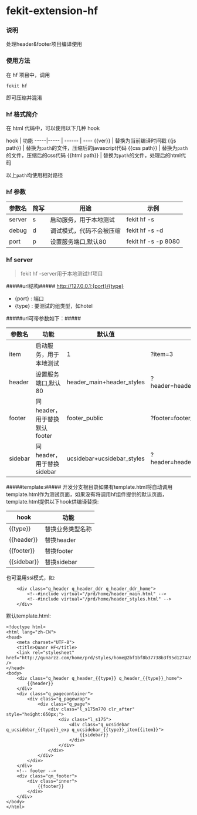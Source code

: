 fekit-extension-hf
=====================

### 说明 ###

处理header&footer项目编译使用

### 使用方法  ###

在 hf 项目中，调用 

    fekit hf 

即可压缩并混淆

### hf 格式简介 ###

在 html 代码中，可以使用以下几种 hook


hook  | 功能
-----|----- | ------ | ----
{{ver}} | 替换为当前编译时间戳
{{js path}} | 替换为`path`的文件，压缩后的javascript代码
{{css path}} | 替换为`path`的文件，压缩后的css代码
{{html path}} | 替换为`path`的文件，处理后的html代码

以上`path`均使用相对路径

### hf 参数 ###

参数名  | 简写 | 用途 | 示例
-----|----- | ------ | ----
server | s | 启动服务，用于本地测试| fekit hf -s
debug | d | 调试模式，代码不会被压缩| fekit hf -s -d
port | p | 设置服务端口,默认80 | fekit hf -s -p 8080

### hf server ###

> fekit hf -server用于本地测试hf项目

#####url结构#####
http://127.0.0.1:{port}/{type}

* {port} : 端口
* {type} : 要测试的组类型，如hotel


#####url可带参数如下：#####

参数名  | 功能 |  默认值 | 示例
-----|----- | ------ | ----
item | 启动服务，用于本地测试| 1 | ?item=3
header | 设置服务端口,默认80 | header_main+header_styles | ?header=header_main_mini+header_mini_styles
footer | 同header，用于替换默认footer| footer_public | ?footer=footer_ssl
sidebar | 同header，用于替换sidebar | ucsidebar+ucsidebar_styles | ?header=header_main_mini+header_mini_styles

#####template:#####
开发分支根目录如果有template.html将自动调用template.html作为测试页面，如果没有将调用hf组件提供的默认页面，template.html提供以下hook供编译替换:

hook  | 功能
-----|----- 
{{type}} | 替换业务类型名称
{{header}} | 替换header
{{footer}} | 替换footer
{{sidebar}} | 替换sidebar

也可混用ssi模式，如:

        <div class="q_header q_header_ddr q_header_ddr_home">
            <!--#include virtual="/prd/home/header_main.html" -->
            <!--#include virtual="/prd/home/header_styles.html" -->
        </div>
 
默认template.html:

    <!doctype html>
    <html lang="zh-CN">
    <head>
        <meta charset="UTF-8">
        <title>Quanr HF</title>
        <link rel="stylesheet" href="http://qunarzz.com/home/prd/styles/home@2bf1bf8b37738b3f95d1274a579728d8.css" />
    </head>
    <body>
        <div class="q_header q_header_{{type}} q_header_{{type}}_home">
            {{header}}
        </div>
        <div class="q_pagecontainer">
            <div class="q_pagewrap">
                <div class="q_page">
                    <div class="l_s175m770 clr_after" style="height:650px;">
                        <div class="l_s175">
                            <div class="q_ucsidebar q_ucsidebar_{{type}}_exp q_ucsidebar_{{type}}_item{{item}}">
                                {{sidebar}}
                            </div>
                        </div>
                    </div>
                </div>
            </div>
        </div>
        <!-- footer -->
        <div class="qn_footer">
            <div class="inner">
                {{footer}}
            </div>
        </div>  
    </body>
    </html>

